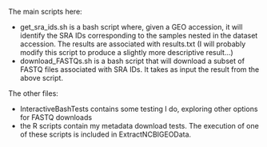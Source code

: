 The main scripts here:
- get_sra_ids.sh is a bash script where, given a GEO accession, it will identify the SRA IDs corresponding to the samples nested in the dataset accession. The results are associated with results.txt (I will probably modify this script to produce a slightly more descriptive result...)
- download_FASTQs.sh is a bash script that will download a subset of FASTQ files associated with SRA IDs. It takes as input the result from the above script.

The other files:
- InteractiveBashTests contains some testing I do, exploring other options for FASTQ downloads
- the R scripts contain my metadata download tests. The execution of one of these scripts is included in ExtractNCBIGEOData.
